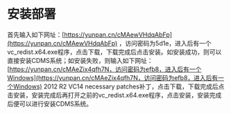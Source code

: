 # **安装部署**

首先输入如下网址：[https://yunpan.cn/cMAewVHdqAbFp](https://yunpan.cn/cMAewVHdqAbFp) ，访问密码为5d1e，进入后有一个vc\_redist.x64.exe程序，点击下载，下载完成后点击安装。如安装成功，则可以直接安装CDMS系统；如安装失败，则输入如下网址：[https://yunpan.cn/cMAeZix4qfh7N，访问密码为efb8，进入后有一个Windows](https://yunpan.cn/cMAeZix4qfh7N，访问密码为efb8，进入后有一个Windows) 2012 R2 VC14 necessary patches补丁，点击下载，下载完成后点击安装，安装完成后再打开之前的vc\_redist.x64.exe程序，点击安装，安装完成后便可以进行安装CDMS系统。

